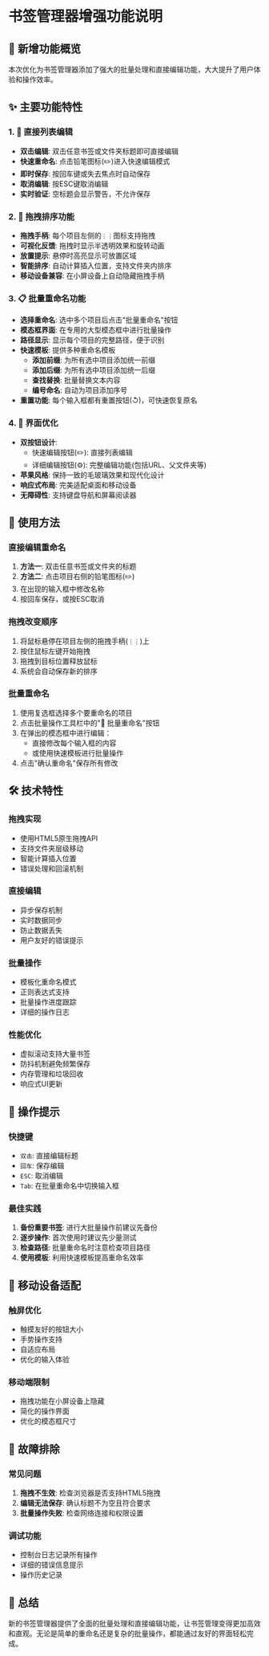 # 书签管理器增强功能说明

## 🎯 新增功能概览

本次优化为书签管理器添加了强大的批量处理和直接编辑功能，大大提升了用户体验和操作效率。

## ✨ 主要功能特性

### 1. 📝 直接列表编辑
- **双击编辑**: 双击任意书签或文件夹标题即可直接编辑
- **快速重命名**: 点击铅笔图标(✏️)进入快速编辑模式
- **即时保存**: 按回车键或失去焦点时自动保存
- **取消编辑**: 按ESC键取消编辑
- **实时验证**: 空标题会显示警告，不允许保存

### 2. 🔄 拖拽排序功能
- **拖拽手柄**: 每个项目左侧的`⋮⋮`图标支持拖拽
- **可视化反馈**: 拖拽时显示半透明效果和旋转动画
- **放置提示**: 悬停时高亮显示可放置区域
- **智能排序**: 自动计算插入位置，支持文件夹内排序
- **移动设备兼容**: 在小屏设备上自动隐藏拖拽手柄

### 3. 📋 批量重命名功能
- **选择重命名**: 选中多个项目后点击"批量重命名"按钮
- **模态框界面**: 在专用的大型模态框中进行批量操作
- **路径显示**: 显示每个项目的完整路径，便于识别
- **快速模板**: 提供多种重命名模板
  - **添加前缀**: 为所有选中项目添加统一前缀
  - **添加后缀**: 为所有选中项目添加统一后缀
  - **查找替换**: 批量替换文本内容
  - **编号命名**: 自动为项目添加序号
- **重置功能**: 每个输入框都有重置按钮(↺)，可快速恢复原名

### 4. 🎨 界面优化
- **双按钮设计**: 
  - 快速编辑按钮(✏️): 直接列表编辑
  - 详细编辑按钮(⚙️): 完整编辑功能(包括URL、父文件夹等)
- **苹果风格**: 保持一致的毛玻璃效果和现代化设计
- **响应式布局**: 完美适配桌面和移动设备
- **无障碍性**: 支持键盘导航和屏幕阅读器

## 🚀 使用方法

### 直接编辑重命名
1. **方法一**: 双击任意书签或文件夹的标题
2. **方法二**: 点击项目右侧的铅笔图标(✏️)
3. 在出现的输入框中修改名称
4. 按回车保存，或按ESC取消

### 拖拽改变顺序
1. 将鼠标悬停在项目左侧的拖拽手柄(`⋮⋮`)上
2. 按住鼠标左键开始拖拽
3. 拖拽到目标位置释放鼠标
4. 系统会自动保存新的排序

### 批量重命名
1. 使用复选框选择多个要重命名的项目
2. 点击批量操作工具栏中的"📝 批量重命名"按钮
3. 在弹出的模态框中进行编辑：
   - 直接修改每个输入框的内容
   - 或使用快速模板进行批量操作
4. 点击"确认重命名"保存所有修改

## 🛠️ 技术特性

### 拖拽实现
- 使用HTML5原生拖拽API
- 支持文件夹层级移动
- 智能计算插入位置
- 错误处理和回滚机制

### 直接编辑
- 异步保存机制
- 实时数据同步
- 防止数据丢失
- 用户友好的错误提示

### 批量操作
- 模板化重命名模式
- 正则表达式支持
- 批量操作进度跟踪
- 详细的操作日志

### 性能优化
- 虚拟滚动支持大量书签
- 防抖机制避免频繁保存
- 内存管理和垃圾回收
- 响应式UI更新

## 🎯 操作提示

### 快捷键
- `双击`: 直接编辑标题
- `回车`: 保存编辑
- `ESC`: 取消编辑
- `Tab`: 在批量重命名中切换输入框

### 最佳实践
1. **备份重要书签**: 进行大批量操作前建议先备份
2. **逐步操作**: 首次使用时建议先少量测试
3. **检查路径**: 批量重命名时注意检查项目路径
4. **使用模板**: 利用快速模板提高重命名效率

## 📱 移动设备适配

### 触屏优化
- 触摸友好的按钮大小
- 手势操作支持
- 自适应布局
- 优化的输入体验

### 移动端限制
- 拖拽功能在小屏设备上隐藏
- 简化的操作界面
- 优化的模态框尺寸

## 🔧 故障排除

### 常见问题
1. **拖拽不生效**: 检查浏览器是否支持HTML5拖拽
2. **编辑无法保存**: 确认标题不为空且符合要求
3. **批量操作失败**: 检查网络连接和权限设置

### 调试功能
- 控制台日志记录所有操作
- 详细的错误信息提示
- 操作历史记录

## 🎉 总结

新的书签管理器提供了全面的批量处理和直接编辑功能，让书签管理变得更加高效和直观。无论是简单的重命名还是复杂的批量操作，都能通过友好的界面轻松完成。 